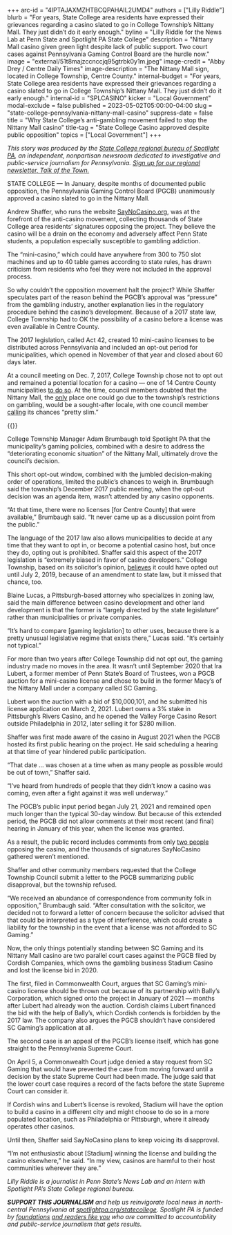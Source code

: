 +++
arc-id = "4IPTAJAXMZHTBCQPAHAIL2UMD4"
authors = ["Lilly Riddle"]
blurb = "For years, State College area residents have expressed their grievances regarding a casino slated to go in College Township’s Nittany Mall. They just didn’t do it early enough."
byline = "Lilly Riddle for the News Lab at Penn State and Spotlight PA State College"
description = "Nittany Mall casino given green light despite lack of public support. Two court cases against Pennsylvania Gaming Control Board are the hurdle now."
image = "external/51t8majzccnccjq95gtrbk0y1m.jpeg"
image-credit = "Abby Drey / Centre Daily Times"
image-description = "The Nittany Mall sign, located in College Township, Centre County."
internal-budget = "For years, State College area residents have expressed their grievances regarding a casino slated to go in College Township’s Nittany Mall. They just didn’t do it early enough."
internal-id = "SPLCASINO"
kicker = "Local Government"
modal-exclude = false
published = 2023-05-02T05:00:00-04:00
slug = "state-college-pennsylvania-nittany-mall-casino"
suppress-date = false
title = "Why State College’s anti-gambling movement failed to stop the Nittany Mall casino"
title-tag = "State College Casino approved despite public opposition"
topics = ["Local Government"]
+++

<i>This story was produced by the </i><a href="https://www.spotlightpa.org/statecollege"><i>State College regional bureau of Spotlight PA</i></a><i>, an independent, nonpartisan newsroom dedicated to investigative and public-service journalism for Pennsylvania. </i><a href="https://www.spotlightpa.org/newsletters/talkofthetown"><i>Sign up for our regional newsletter, Talk of the Town.</i></a>

STATE COLLEGE — In January, despite months of documented public opposition, the Pennsylvania Gaming Control Board (PGCB) unanimously approved a casino slated to go in the Nittany Mall.

Andrew Shaffer, who runs the website <a href="http://saynocasino.org/">SayNoCasino.org</a>, was at the forefront of the anti-casino movement, collecting thousands of State College area residents’ signatures opposing the project. They believe the casino will be a drain on the economy and adversely affect Penn State students, a population especially susceptible to gambling addiction.

The “mini-casino,” which could have anywhere from 300 to 750 slot machines and up to 40 table games according to state rules, has drawn criticism from residents who feel they were not included in the approval process.

<script src="https://www.spotlightpa.org/embed.js" async></script><div data-spl-embed-version="1" data-spl-src="https://www.spotlightpa.org/embeds/newsletter/?cta=Sign%20up%20for%20our%20new%20regional%20newsletter%2C%20%3Cb%3ETalk%20of%20the%20Town%3C%2Fb%3E%2C%20and%20get%20all%20the%20news%20and%20notes%20from%20State%20College%20and%20north-central%20PA.&button=Sign%20Up%20Now&preselect=state_college&eyebrow=DON'T%20MISS%20A%20BEAT"></div>

So why couldn’t the opposition movement halt the project? While Shaffer speculates part of the reason behind the PGCB’s approval was “pressure” from the gambling industry, another explanation lies in the regulatory procedure behind the casino’s development. Because of a 2017 state law, College Township had to OK the possibility of a casino before a license was even available in Centre County.

The 2017 legislation, called Act 42, created 10 mini-casino licenses to be distributed across Pennsylvania and included an opt-out period for municipalities, which opened in November of that year and closed about 60 days later.

At a council meeting on Dec. 7, 2017, College Township chose not to opt out and remained a potential location for a casino — one of 14 Centre County municipalities <a href="http://www.collegetownship.org/DocumentCenter/View/2221/Municipalities-that-did-not-pass-opt-out-resolution-with-identified-15-mile-buffer">to do so</a>. At the time, council members doubted that the Nittany Mall, the <a href="https://www.collegetownship.org/DocumentCenter/View/2240/Proposed-Casino-FAQs-092722">only</a> place one could go due to the township’s restrictions on gambling, would be a sought-after locale, with one council member <a href="https://www.statecollege.com/articles/local-news/citing-nittany-mall-potential-college-township-wont-opt-out-of-casino-consideration/">calling</a> its chances “pretty slim.”

{{<picture src="external/2ec054sv8k4jtds7fbx6f9hd1c.jpeg" description="The &#34;mini-casino&#34; is planned for the space that previously was occupied by Macy&#39;s." caption="The &#34;mini-casino&#34; is planned for the space that previously was occupied by Macy&#39;s." credit="Abby Drey / Centre Daily Times">}} 

College Township Manager Adam Brumbaugh told Spotlight PA that the municipality’s gaming policies, combined with a desire to address the “deteriorating economic situation” of the Nittany Mall, ultimately drove the council’s decision.

This short opt-out window, combined with the jumbled decision-making order of operations, limited the public’s chances to weigh in. Brumbaugh said the township’s December 2017 public meeting, when the opt-out decision was an agenda item, wasn’t attended by any casino opponents.

“At that time, there were no licenses [for Centre County] that were available,” Brumbaugh said. “It never came up as a discussion point from the public.”

The language of the 2017 law also allows municipalities to decide at any time that they want to opt in, or become a potential casino host, but once they do, opting out is prohibited. Shaffer said this aspect of the 2017 legislation is “extremely biased in favor of casino developers.” College Township, based on its solicitor’s opinion, <a href="https://www.collegetownship.org/DocumentCenter/View/2381/FINAL-Proposed-Casino-FAQs-04-25-23-PDF?bidId=">believes</a> it could have opted out until July 2, 2019, because of an amendment to state law, but it missed that chance, too.

Blaine Lucas, a Pittsburgh-based attorney who specializes in zoning law, said the main difference between casino development and other land development is that the former is “largely directed by the state legislature” rather than municipalities or private companies.

“It’s hard to compare [gaming legislation] to other uses, because there is a pretty unusual legislative regime that exists there,” Lucas said. “It’s certainly not typical.”

For more than two years after College Township did not opt out, the gaming industry made no moves in the area. It wasn’t until September 2020 that Ira Lubert, a former member of Penn State’s Board of Trustees, won a PGCB auction for a mini-casino license and chose to build in the former Macy’s of the Nittany Mall under a company called SC Gaming.

Lubert won the auction with a bid of $10,000,101, and he submitted his license application on March 2, 2021. Lubert owns a 3% stake in Pittsburgh’s Rivers Casino, and he opened the Valley Forge Casino Resort outside Philadelphia in 2012, later selling it for $280 million.

Shaffer was first made aware of the casino in August 2021 when the PGCB hosted its first public hearing on the project. He said scheduling a hearing at that time of year hindered public participation.

“That date … was chosen at a time when as many people as possible would be out of town,” Shaffer said.

“I’ve heard from hundreds of people that they didn’t know a casino was coming, even after a fight against it was well underway.”

The PGCB’s public input period began July 21, 2021 and remained open much longer than the typical 30-day window. But because of this extended period, the PGCB did not allow comments at their most recent (and final) hearing in January of this year, when the license was granted.

As a result, the public record includes comments from only <a href="https://www.collegetownship.org/AgendaCenter/ViewFile/Agenda/_03072023-310">two people</a> opposing the casino, and the thousands of signatures SayNoCasino gathered weren’t mentioned.

Shaffer and other community members requested that the College Township Council submit a letter to the PGCB summarizing public disapproval, but the township refused.

“We received an abundance of correspondence from community folk in opposition,” Brumbaugh said. “After consultation with the solicitor, we decided not to forward a letter of concern because the solicitor advised that that could be interpreted as a type of interference, which could create a liability for the township in the event that a license was not afforded to SC Gaming.”

<script src="https://www.spotlightpa.org/embed.js" async></script><div data-spl-embed-version="1" data-spl-src="https://www.spotlightpa.org/embeds/donate/"></div>

Now, the only things potentially standing between SC Gaming and its Nittany Mall casino are two parallel court cases against the PGCB filed by Cordish Companies, which owns the gambling business Stadium Casino and lost the license bid in 2020.

The first, filed in Commonwealth Court, argues that SC Gaming’s mini-casino license should be thrown out because of its partnership with Bally’s Corporation, which signed onto the project in January of 2021 — months after Lubert had already won the auction. Cordish claims Lubert financed the bid with the help of Bally’s, which Cordish contends is forbidden by the 2017 law. The company also argues the PGCB shouldn’t have considered SC Gaming’s application at all.

The second case is an appeal of the PGCB’s license itself, which has gone straight to the Pennsylvania Supreme Court.

On April 5, a Commonwealth Court judge denied a stay request from SC Gaming that would have prevented the case from moving forward until a decision by the state Supreme Court had been made. The judge said that the lower court case requires a record of the facts before the state Supreme Court can consider it.

If Cordish wins and Lubert’s license is revoked, Stadium will have the option to build a casino in a different city and might choose to do so in a more populated location, such as Philadelphia or Pittsburgh, where it already operates other casinos.

Until then, Shaffer said SayNoCasino plans to keep voicing its disapproval.

“I’m not enthusiastic about [Stadium] winning the license and building the casino elsewhere,” he said. “In my view, casinos are harmful to their host communities wherever they are.”

<i>Lilly Riddle is a journalist in Penn State’s News Lab and an intern with Spotlight PA’s State College regional bureau.</i>

<i><b>SUPPORT THIS JOURNALISM</b></i><i> and help us reinvigorate local news in north-central Pennsylvania at </i><a href="https://www.spotlightpa.org/donate?campaign=701Dn000000Ygq1IAC&utm_source=www.spotlightpa.org&utm_medium=statecollege:section&utm_campaign=statecollege:main"><i>spotlightpa.org/statecollege</i></a><i>. Spotlight PA is funded by </i><a href="https://www.spotlightpa.org/support"><i>foundations</i></a><i> </i><a href="https://www.spotlightpa.org/support"><i>and readers like you</i></a><i> who are committed to accountability and public-service journalism that gets results.</i>
